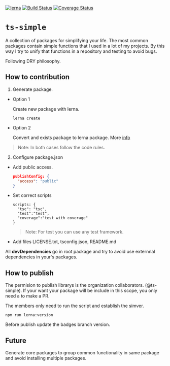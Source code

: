 [![lerna](https://img.shields.io/badge/maintained%20with-lerna-cc00ff.svg)](https://lernajs.io/)
[![Build Status](https://travis-ci.com/silvelo/ts-simple.svg?branch=master)](https://travis-ci.com/silvelo/ts-simple)
[![Coverage Status](https://coveralls.io/repos/github/silvelo/ts-simple/badge.svg?branch=master)](https://coveralls.io/github/silvelo/ts-simple?branch=master)

# `ts-simple`

A collection of packages for simplifying your life. The most common packages contain simple functions that I used in a lot of my projects. By this way I try to unify that functions in a repository and testing to avoid bugs.

Following DRY philosophy.

## How to contribution

1. Generate package.
  * Option 1

    Create new package with lerna.
    ```
    lerna create
    ```
  * Option 2

    Convert and exists package to lerna package. More [info](https://github.com/lerna/lerna/tree/master/commands/import#readme)

  > Note: In both cases follow the code rules.

2. Configure package.json
  * Add public access.
    ```json
    publishConfig: {
      "access": "public"
    }
    ```
  * Set correct scripts
    ```
    scripts: {
      "tsc": "tsc",
      "test":"test",
      "coverage":"test with coverage"
    }
    ```
    > Note: For test you can use any test framework.

  * Add files LICENSE.txt, tsconfig.json, README.md

All __devDependencies__ go in root package and try to avoid use externnal dependencies in your's packages.

## How to publish

The permision to publish librarys is the organization collaborators. (@ts-simple). If your want your package will be include in this scope, you only need a to make a PR.

The members only need to run the script and establish the simver.
```
npm run lerna:version
```

Before publish update the badges branch version.

## Future

Generate core packages to group common functionality in same package and avoid installing multiple packages.


